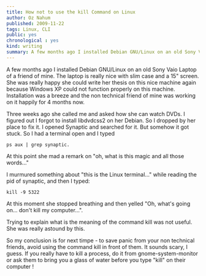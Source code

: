 ```yaml
---
title: How not to use the kill Command on Linux
author: Oz Nahum
published: 2009-11-22
tags: Linux, CLI
public: yes
chronological : yes
kind: writing 
summary: A few months ago I installed Debian GNU/Linux on an old Sony Vaio Laptop of a friend of mine. The laptop is really nice with slim case and a 15" screen. She was really happy she could write her thesis on this nice machine again because Windows XP could not function properly on this machine. Installation was a breeze and  the non technical friend of mine was working on it happily for 4 months now.
---
```


A few months ago I installed Debian GNU/Linux on an old Sony Vaio Laptop of a friend of mine. The laptop is really nice with slim case and a 15" screen. She was really happy she could write her thesis on this nice machine again because Windows XP could not function properly on this machine. Installation was a breeze and  the non technical friend of mine was working on it happily for 4 months now.

Three weeks ago she called me and asked how she can watch DVDs. I figured out I forgot to install libdvdcss2 on her Debian. So I dropped by her place to fix it. I opened Synaptic and searched for it. But somehow it got stuck. So I had a terminal open and I typed

    
    ps aux | grep synaptic.


At this point she mad a remark on "oh, what is this magic and all those words..."

I murmured something about "this is the Linux terminal..." while reading the pid of synaptic, and then I typed:

    
    kill -9 5322


At this moment she stopped breathing and then yelled "Oh, what's going on... don't kill my computer...".

Trying to explain what is the meaning of the command kill was not useful. She was really astound by this.

So my conclusion is for next timpe - to save panic from your non technical friends, avoid using the command kill in front of them. It sounds scary, I guess. If you really have to kill a process, do it from gnome-system-monitor or ask them to bring you a glass of water before you type "kill" on their computer !
